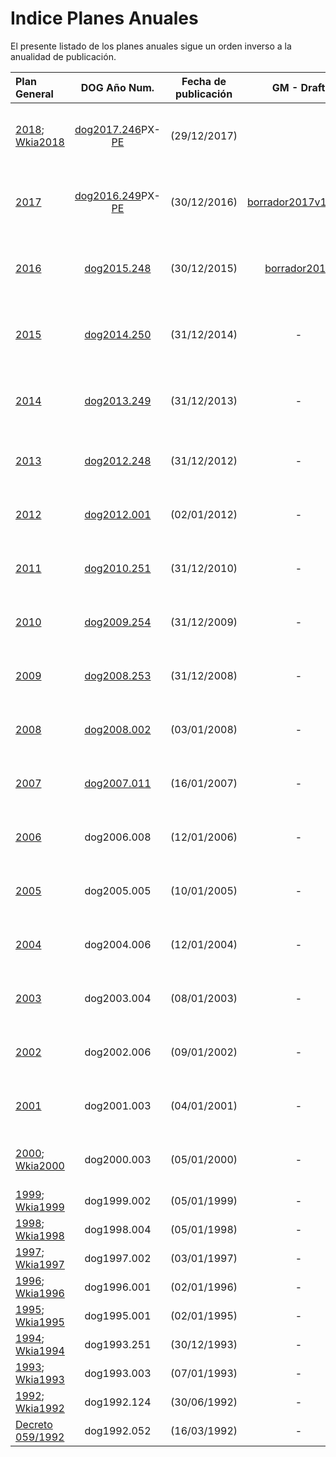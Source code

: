 
Indice Planes Anuales
=====

El presente listado de los planes anuales sigue un orden inverso a la anualidad de publicación.

| Plan General | DOG Año Num. | Fecha de publicación | GM - Draft | Wikia-Draft |BD Muestreos|
| :----------- | :----------: | :------------------: | :--------: | :---------: | :--------- |
| [2018][]; [Wkia2018][]| [dog2017.246](https://goo.gl/K7QC8H)PX-[PE](https://goo.gl/a1skz7) | (29/12/2017) | | - |pexma pespec plantidad KPOL BMSig|
| [2017][] | [dog2016.249](https://goo.gl/m8W7gR)PX-[PE](https://goo.gl/MNm08K) | (30/12/2016) |[borrador2017v1.30U](draft-pexma2017.md)| - |pexma pespec plantidad KPOL BMSig|
| [2016][] | [dog2015.248](http://goo.gl/2djtGX) | (30/12/2015) | [borrador2016](draft-plangeneral2016.md) | - |pexma pespec plantidad KPOL BMSig|
| [2015][] | [dog2014.250](http://goo.gl/V79N6H) | (31/12/2014) | - | - |pexma pespec plantidad KPOL BMSig|
| [2014][] | [dog2013.249](http://goo.gl/SML2Rg) | (31/12/2013) | - | - |pexma pespec plantidad KPOL BMSig|
| [2013][] | [dog2012.248](http://goo.gl/ipYXr) | (31/12/2012) | - | - |pexma pespec plantidad KPOL|
| [2012][] | [dog2012.001](http://goo.gl/JAChJ) | (02/01/2012) | - | - |pexma pespec plantidad KPOL|
| [2011][] | [dog2010.251][] | (31/12/2010) | - | - |pexma pespec plantidad KPOL|
| [2010][] | [dog2009.254](http://goo.gl/soJecp) | (31/12/2009) | - | - |pexma pespec plantidad KPOL|
| [2009][] | [dog2008.253](http://goo.gl/0xjEx9) | (31/12/2008) | - | - |pexma pespec plantidad KPOL|
| [2008][] | [dog2008.002](http://goo.gl/0K8Zf3) | (03/01/2008) | - | - |pexma pespec plantidad KPOL|
| [2007][] | [dog2007.011](http://goo.gl/ygwiQv) | (16/01/2007) | - | [DWk 2007](Draft-pexma2007-GL.md) |pexma pespec plantidad KPOL bm-|
| [2006][] | dog2006.008 | (12/01/2006) | - | [DWk 2006](Draft-pexma2006-GL.md) |pexma pespec plantidad KPOL bm-|
| [2005][] | dog2005.005 | (10/01/2005) | - | [DWk 2005](Draft-pexma2005-GL.md) |pexma pespec plantidad kp- bm-|
| [2004][] | dog2004.006 | (12/01/2004) | - | [DWk 2004](Draft-pexma2004-GL.md) |pexma pespec plantidad kp- bm-|
| [2003][] | dog2003.004 | (08/01/2003) | - | [DWk 2003](Draft-pexma2003-GL.md) |pexma pespec plantidad kp- bm-|
| [2002][] | dog2002.006 | (09/01/2002) | - | [DWk 2002](Draft-pexma2002-GL.md) |pexma pespec plantidad kp- bm-|
| [2001][] | dog2001.003 | (04/01/2001) | - | [DWk 2001](Draft-pexma2001-GL.md) |pexma pespec plantidad kp- bm-|
| [2000][]; [Wkia2000][] | dog2000.003 | (05/01/2000) | - | [DWk 2000](Draft-pexma2000-GL.md) |pexma pespec plantidad kp- bm-|
| [1999][]; [Wkia1999][] | dog1999.002 | (05/01/1999) | - | [DWk 1999](Draft-pexma1999-GL.md) | - kp- bm-|
| [1998][]; [Wkia1998][] | dog1998.004 | (05/01/1998) | - | [DWk 1998](Draft-pexma1998-GL.md) | - kp- bm-|
| [1997][]; [Wkia1997][] | dog1997.002 | (03/01/1997) | - | [DWk 1997](Draft-pexma1997-GL.md) | - kp- bm-|
| [1996][]; [Wkia1996][] | dog1996.001 | (02/01/1996) | - | [DWk 1996](Draft-pexma1996-GL.md) | - kp- bm-|
| [1995][]; [Wkia1995][] | dog1995.001 | (02/01/1995) | - | [DWk 1995](Draft-pexma1995-GL.md) | - kp- bm-|
| [1994][]; [Wkia1994][] | dog1993.251 | (30/12/1993) | - | - | - kp- bm-|
| [1993][]; [Wkia1993][] | dog1993.003 | (07/01/1993) | - | - | - kp- bm-|
| [1992][]; [Wkia1992][] | dog1992.124 | (30/06/1992) | - | - | - kp- bm-|
| [Decreto 059/1992][] | dog1992.052 | (16/03/1992) | - | - | - |




 [2018]: http://www.galiciamarineira.info/content/planes-general-y-espec%C3%ADficos-2018
 [2017]: http://www.galiciamarineira.info/content/planes-general-y-espec%C3%ADficos-2017
 [2016]: http://www.galiciamarineira.info/content/plan-general-de-explotaci%C3%B3n-marisquera-2016
 [2015]: http://www.galiciamarineira.info/content/plan-general-de-explotaci%C3%B3n-marisquera-2015
 [2014]: http://www.galiciamarineira.info/content/plan-xeral-de-explotaci%C3%B3n-marisqueira-2014
 [2013]: http://www.galiciamarineira.info/content/plan-general-de-explotaci%C3%B3n-marisquera-2013
 [2012]: http://www.galiciamarineira.info/content/plan-general-de-explotaci%C3%B3n-marisquera-2012
 [2011]: http://www.galiciamarineira.info/content/plan-general-de-explotaci%C3%B3n-marisquera-2011
 [2010]: http://www.xunta.es/dog/Publicados/2009/20091231/Anuncio3BF4A_es.html
 [2009]: http://www.xunta.es/dog/Publicados/2008/20081231/Anuncio500E6_es.html
 [2008]: http://www.xunta.es/dog/Publicados/2008/20080103/AnuncioD4E_es.html
 [2007]: http://www.xunta.es/dog/Publicados/2007/20070116/Anuncio1B62_es.html
 [2006]: http://www.xunta.es/dog/Publicados/2006/20060112/Anuncio1A62_es.html
 [2005]: http://www.xunta.es/dog/Publicados/2005/20050110/Anuncio105E_es.html
 [2004]: http://www.xunta.es/dog/Publicados/2004/20040112/AnuncioECA_es.html
 [2003]: http://www.xunta.es/dog/Publicados/2003/20030108/AnuncioC62_es.html
 [2002]: http://www.xunta.es/dog/Publicados/2002/20020109/AnuncioD22_es.html
 [2001]: http://www.xunta.es/dog/Publicados/2001/20010104/AnuncioDBE_es.html
 [2000]: http://www.xunta.es/dog/Publicados/2000/20000105/Anuncio6BEA_es.html
 [1999]: http://www.xunta.es/dog/Publicados/1999/19990105/Anuncio11A8E_es.html
 [1998]: http://www.xunta.es/dog/Publicados/1998/19980108/Anuncio23BE_es.html
 [1997]: http://www.xunta.es/dog/Publicados/1997/19970103/AnuncioFC1E_es.html
 [1996]: http://www.xunta.es/dog/Publicados/1996/19960102/Anuncio211A_es.html
 [1995]: http://www.galiciamarineira.info/content/plan-general-de-explotaci%C3%B3n-marisquera-1995
 [1994]: http://www.galiciamarineira.info/content/plan-general-de-explotaci%C3%B3n-marisqueira-1994
 [1993]: http://www.galiciamarineira.info/content/plan-general-de-explotaci%C3%B3n-marisqueira-1993
 [1992]: http://www.galiciamarineira.info/content/plan-general-explotaci%C3%B3n-marisqueira-1992
 [Decreto 059/1992]: http://www.xunta.es/dog/Publicados/1992/19920316/Anuncio627E_es.pdf
 [Decreto 059/1992gl]: http://www.xunta.es/dog/Publicados/1992/19920316/Anuncio1C9A6_gl.pdf

 [dog2010.251]: http://www.xunta.gal/dog/Publicados/2010/20101231/Anuncio4604E_gl.html

 [Wkia2018]: http://es.galirema.wikia.com/wiki/PexmaA2018
 [Wkia2000]: http://es.galirema.wikia.com/wiki/PexmaA2000
 [Wkia1999]: http://es.galirema.wikia.com/wiki/PexmaA1999
 [Wkia1998]: http://es.galirema.wikia.com/wiki/PexmaA1998
 [Wkia1997]: http://es.galirema.wikia.com/wiki/PexmaA1997
 [Wkia1996]: http://es.galirema.wikia.com/wiki/PexmaA1996
 [Wkia1995]: http://es.galirema.wikia.com/wiki/PexmaA1995
 [Wkia1994]: http://es.galirema.wikia.com/wiki/PexmaA1994 
 [Wkia1993]: http://es.galirema.wikia.com/wiki/PexmaA1993
 [Wkia1992]:http://es.galirema.wikia.com/wiki/PexmaA1992
